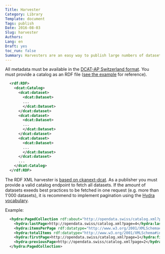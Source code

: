 ```yaml
---
Title: Harvester
Category: Library
Template: document
Tags: publish
Date: 2016-08-03
Slug: harvester
Authors:
Lang: en
Draft: yes
toc_run: false
Summary: Harvesters are an easy way to publish large numbers of datasets. The only requirement is to have metadata available in the DCAT-AP Switzerland format via a URL. If you have a rather large amount of datasets (>= 100), you can use our harvesters to automatically update them at regular intervals.
---
```



All metadata must be available in the [DCAT-AP Switzerland format](/en/library/ch-dcat-ap). You must provide a catalog as an RDF file ([see the example](/samples/ogdch_dcatap_import.rdf) for reference).

```xml
  <rdf:RDF>
    <dcat:Catalog>
      <dcat:dataset>
        <dcat:Dataset>
        ...
        </dcat:Dataset>
      </dcat:dataset>
      <dcat:dataset>
        <dcat:Dataset>
        ...
        </dcat:Dataset>
      </dcat:dataset>
      <dcat:dataset>
        <dcat:Dataset>
        ...
        </dcat:Dataset>
      </dcat:dataset>
      ...
    </dcat:Catalog>
  </rdf:RDF>
```

The RDF XML harvester is [based on ckanext-dcat](https://github.com/ckan/ckanext-dcat#rdf-dcat-harvester). As a publisher you must provide a valid catalog endpoint to fetch all datasets.
If the amount of datasets exeeds best practices to be fetched in one request (e.g. more than 1'000 datasets), it is recommend to implement pagination using the [Hydra vocabulary](http://www.w3.org/ns/hydra/spec/latest/core/).

Example:

```xml
  <hydra:PagedCollection rdf:about="http://opendata.swiss/catalog.xml?page=3">
    <hydra:lastPage>http://opendata.swiss/catalog.xml?page=4</hydra:lastPage>
    <hydra:itemsPerPage rdf:datatype="http://www.w3.org/2001/XMLSchema#integer">1000</hydra:itemsPerPage>
    <hydra:totalItems rdf:datatype="http://www.w3.org/2001/XMLSchema#integer">3479</hydra:totalItems>
    <hydra:firstPage>http://opendata.swiss/catalog.xml?page=1</hydra:firstPage>
    <hydra:previousPage>http://opendata.swiss/catalog.xml?page=2</hydra:previousPage>
  </hydra:PagedCollection>
```
